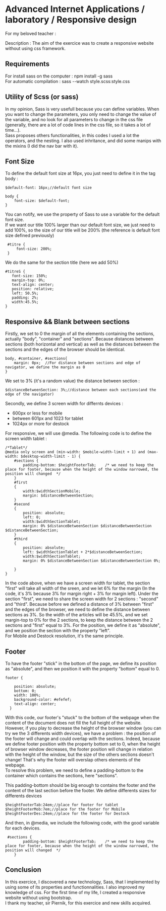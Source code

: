 # Advanced Internet Applications / laboratory / Responsive design

For my beloved teacher :

Description : The aim of the exercice was to create a responsive website without using css framework. 

## Requirements

For install sass on the computer : npm install -g sass  
For automatic compilation : sass --watch style.scss:style.css

## Utility of Scss (or sass) 

In my opinion, Sass is very usefull because you can define variables. When you want to change the parameters, you only need to change the value of the variable, and no look for all parameters to change in the css file (generally, there are a lot of code lines in the css file, so it takes a lot of time...).  
Sass proposes others functionalities, in this codes I used a lot the operators, and the nesting. I also used inhritance, and did some manips with the mixins (I did the nav bar with it).

## Font Size

To define the default font size at 16px, you just need to define it in the tag body :
```
$default-font: 16px;//default font size
```
```
body {
    font-size: $default-font;
}
```
You can notify, we use the property of Sass to use a variable for the default font size.  
If we want our title 100% larger than our default font size, we just need to add 100%, so the size of our title will be 200% (the reference is default font size defined previously)
```
 #titre {
     font-size: 200%;
 }
 ```
 We do the same for the section title (here we add 50%)
 ```
#titreS {
    font-size: 150%;
    margin-top: 0%;
    text-align: center;
    position: relative;
    left: 50.5%;
    padding: 2%;
    width:45.5%;
}
```
## Responsive && Blank between sections 

Firstly, we set to 0 the margin of all the elements containing the sections, actually "body", "container" and "sections". Because distances between sections (both horizontal  and  vertical)  as  well  as  the  distances  between  the  sections  and  the  edges  of  the browser should be identical.

```
body, #container, #sections{
    margin: 0px;  //For distance between sections and edge of navigator, we define the margin as 0
}
```

We set to 3% (it's a random value) the distance between section :

```
$distanceBetweenSection: 3%;//distance between each sections(and the edge of the navigator)
```
Secondly, we define 3 screen width for differnts devices : 
* 600px or less for mobile  
* between 601px and 1023 for tablet
* 1024px or more for destock

For responsive, we will use @media. The following code is to define the screen width tablet :
```
/*Tablet*/
@media only screen and (min-width: $mobile-width-limit + 1) and (max-width: $desktop-width-limit - 1) {
    #sections { 
        padding-bottom: $heightFooterTab;    /* we need to keep the place for footer, because when the height of the window narrowed, the position will changed  */
    }
    #first
    {
        width:$widthSectionMobile;
        margin: $distanceBetweenSection;
    }
    #second
    {
        position: absolute;
        left: 0;
        width:$widthSectionTablet;
        margin: 0% $distanceBetweenSection $distanceBetweenSection $distanceBetweenSection;       
    }
    #third
    {
        position: absolute;
        left: $widthSectionTablet + 2*$distanceBetweenSection;    
        width:$widthSectionTablet;
        margin: 0% $distanceBetweenSection $distanceBetweenSection 0%;

    } 
}

```

In the code above, when we have a screen width for tablet, the section "first" will take all width of the sreen, and we let 6% for the margin (In the code, it's 3% because 3% for margin right + 3% for margin left). Under the section "first", we need to share the screen width for 2 sections : "second" and "third". Because before we defined a distance of 3% between "first" and the edges of the browser, we need to define the distance between sections as 3%. So the width of the articles will be 45.5%, and we set margin-top to 0% for the 2 sections, to keep the distance between the 2 sections and "first" equal to 3%. For the position, we define it as "absolute", and we position the section with the property "left".  
For Mobile and Destock resolution, it's the same principle.  

## Footer

To have the footer "stick" in the bottom of the page, we define its position as "absolute", and then we position it with the property "bottom" equal to 0. 
```
footer {
   
    position: absolute;
    bottom: 0;
    width: 100%;
    background-color: #efefef;
    text-align: center;
  }
```
With this code, our footer's "stuck" to the bottom of the webpage when  the  content  of  the  document  does  not  fill  the full height of  the  website. However, if you play to decrease the height of the browser window (you can try we the 3 differents width devices), we have a problem : the position of the footer will change and could overlap with the sections. Indeed, because we define footer position with the property bottom set to 0, when the height of browser window decreases, the footer position will change in relation with the height of the window, but the size of the others sections doesn't change! That's why the footer will overslap others elements of the webpage.  
To resolve this problem, we need to define a padding-bottom to the container which contains the sections, here "sections".  

This padding-bottom should be big enough to contains the footer and the content of the last section before the footer.
We define differents sizes for differents devices
```
$heightFooterTab:24em;//place for footer for tablet
$heightFooterMob:7em;//place for the footer for Mobile
$heightFooterDes:24em;//place for the footer for Destock
```
And then, in @media, we include the following code, with the good variable for each devices.
```
 #sections { 
        padding-bottom: $heightFooterTab;    /* we need to keep the place for footer, because when the height of the window narrowed, the position will changed  */
    }
 ```
## Conclusion

In this exercice, I discovered a new technology, Sass, that I implemented by using some of its properties and functionnalities. I also improved my knowledge of css. For the first time of my life, I created a responsive website without using bootstrap.   
I thank my teacher, sir Piernik, for this exercice and new skills acquired.
